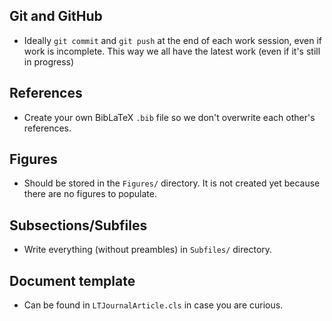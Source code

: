 ## Git and GitHub
- Ideally `git commit` and `git push` at the end of each work session, even if work is incomplete. This way we all have the latest work (even if it's still in progress)

## References
- Create your own BibLaTeX `.bib` file so we don't overwrite each other's references.

## Figures
- Should be stored in the `Figures/` directory. It is not created yet because there are no figures to populate.

## Subsections/Subfiles
- Write everything (without preambles) in `Subfiles/` directory.

## Document template
- Can be found in `LTJournalArticle.cls` in case you are curious.